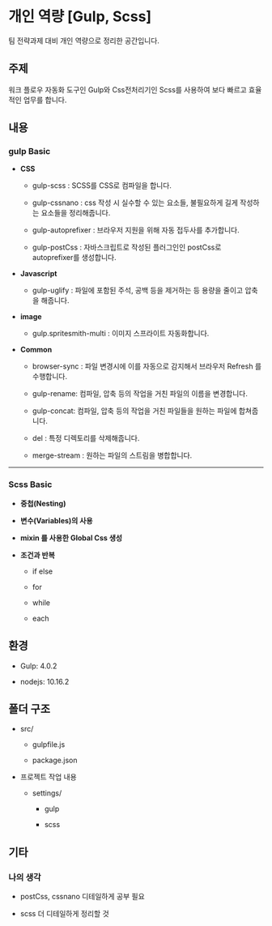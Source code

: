 # 개인 역량 [Gulp, Scss]

팀 전략과제 대비 개인 역량으로 정리한 공간입니다.

## 주제

워크 플로우 자동화 도구인 Gulp와 Css전처리기인 Scss를 사용하여 보다 빠르고 효율적인 업무를 합니다.

## 내용

### gulp Basic

- **CSS**

	- gulp-scss : SCSS를 CSS로 컴파일을 합니다.

	- gulp-cssnano : css 작성 시 실수할 수 있는 요소들, 불필요하게 길게 작성하는 요소들을 정리해줍니다.

	- gulp-autoprefixer : 브라우저 지원을 위해 자동 접두사를 추가합니다.

	- gulp-postCss : 자바스크립트로 작성된 플러그인인 postCss로 autoprefixer를 생성합니다.

- **Javascript**

	- gulp-uglify : 파일에 포함된 주석, 공백 등을 제거하는 등 용량을 줄이고 압축을 해줍니다.

- **image**

	- gulp.spritesmith-multi : 이미지 스프라이트 자동화합니다.

- **Common**

	- browser-sync : 파일 변경시에 이를 자동으로 감지해서 브라우저 Refresh 를 수행합니다.

	- gulp-rename: 컴파일, 압축 등의 작업을 거친 파일의 이름을 변경합니다.

	- gulp-concat: 컴파일, 압축 등의 작업을 거친 파일들을 원하는 파일에 합쳐줍니다.

	- del : 특정 디렉토리를 삭제해줍니다.

	- merge-stream : 원하는 파일의 스트림을 병합합니다.

---

### Scss Basic

- **중첩(Nesting)**

- **변수(Variables)의 사용**

- **mixin 를 사용한 Global Css 생성**

- **조건과 반복**

	- if else

	- for

	- while

	- each

## 환경

- Gulp: 4.0.2

- nodejs: 10.16.2

## 폴더 구조

- src/

	- gulpfile.js

	- package.json

- 프로젝트 작업 내용

	- settings/

		- gulp

		- scss

## 기타

### 나의 생각

- postCss, cssnano 디테일하게 공부 필요

- scss 더 디테일하게 정리할 것